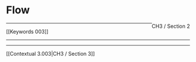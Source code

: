 # Flow
<span style="float: right">CH3 / Section 2</span>
<hr>
[[Keywords 003]]
<hr>

<hr>
[[Contextual 3.003|CH3 / Section 3]]


